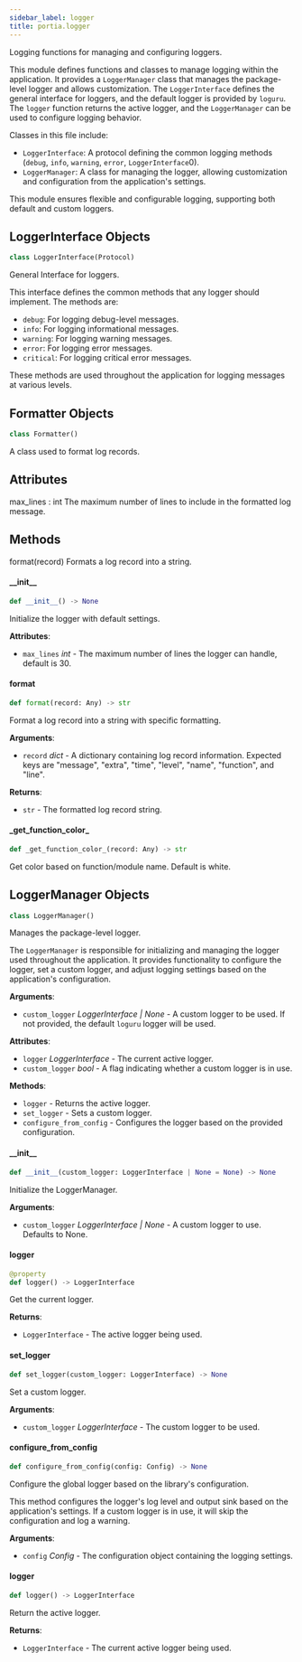 ```yaml
---
sidebar_label: logger
title: portia.logger
---
```


Logging functions for managing and configuring loggers.

This module defines functions and classes to manage logging within the application. It provides a
`LoggerManager` class that manages the package-level logger and allows customization.
The `LoggerInterface` defines the general interface for loggers, and the default logger is provided
by `loguru`. The `logger` function returns the active logger, and the `LoggerManager` can be used
to configure logging behavior.

Classes in this file include:

- `LoggerInterface`: A protocol defining the common logging methods (`debug`, `info`, `warning`,
`error`, `LoggerInterface`0).
- `LoggerManager`: A class for managing the logger, allowing customization and configuration from
the application&#x27;s settings.

This module ensures flexible and configurable logging, supporting both default and custom loggers.

## LoggerInterface Objects

```python
class LoggerInterface(Protocol)
```

General Interface for loggers.

This interface defines the common methods that any logger should implement. The methods are:

- `debug`: For logging debug-level messages.
- `info`: For logging informational messages.
- `warning`: For logging warning messages.
- `error`: For logging error messages.
- `critical`: For logging critical error messages.

These methods are used throughout the application for logging messages at various levels.

## Formatter Objects

```python
class Formatter()
```

A class used to format log records.

Attributes
----------
max_lines : int
    The maximum number of lines to include in the formatted log message.

Methods
-------
format(record)
    Formats a log record into a string.

#### \_\_init\_\_

```python
def __init__() -> None
```

Initialize the logger with default settings.

**Attributes**:

- `max_lines` _int_ - The maximum number of lines the logger can handle, default is 30.

#### format

```python
def format(record: Any) -> str
```

Format a log record into a string with specific formatting.

**Arguments**:

- `record` _dict_ - A dictionary containing log record information.
  Expected keys are &quot;message&quot;, &quot;extra&quot;, &quot;time&quot;, &quot;level&quot;, &quot;name&quot;,
  &quot;function&quot;, and &quot;line&quot;.
  

**Returns**:

- `str` - The formatted log record string.

#### \_get\_function\_color\_

```python
def _get_function_color_(record: Any) -> str
```

Get color based on function/module name. Default is white.

## LoggerManager Objects

```python
class LoggerManager()
```

Manages the package-level logger.

The `LoggerManager` is responsible for initializing and managing the logger used throughout
the application. It provides functionality to configure the logger, set a custom logger,
and adjust logging settings based on the application&#x27;s configuration.

**Arguments**:

- `custom_logger` _LoggerInterface | None_ - A custom logger to be used. If not provided,
  the default `loguru` logger will be used.
  

**Attributes**:

- `logger` _LoggerInterface_ - The current active logger.
- `custom_logger` _bool_ - A flag indicating whether a custom logger is in use.
  

**Methods**:

- `logger` - Returns the active logger.
- `set_logger` - Sets a custom logger.
- `configure_from_config` - Configures the logger based on the provided configuration.

#### \_\_init\_\_

```python
def __init__(custom_logger: LoggerInterface | None = None) -> None
```

Initialize the LoggerManager.

**Arguments**:

- `custom_logger` _LoggerInterface | None_ - A custom logger to use. Defaults to None.

#### logger

```python
@property
def logger() -> LoggerInterface
```

Get the current logger.

**Returns**:

- `LoggerInterface` - The active logger being used.

#### set\_logger

```python
def set_logger(custom_logger: LoggerInterface) -> None
```

Set a custom logger.

**Arguments**:

- `custom_logger` _LoggerInterface_ - The custom logger to be used.

#### configure\_from\_config

```python
def configure_from_config(config: Config) -> None
```

Configure the global logger based on the library&#x27;s configuration.

This method configures the logger&#x27;s log level and output sink based on the application&#x27;s
settings. If a custom logger is in use, it will skip the configuration and log a warning.

**Arguments**:

- `config` _Config_ - The configuration object containing the logging settings.

#### logger

```python
def logger() -> LoggerInterface
```

Return the active logger.

**Returns**:

- `LoggerInterface` - The current active logger being used.

